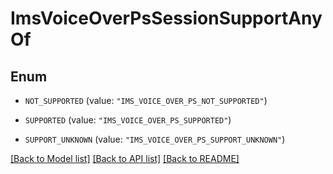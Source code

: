 # ImsVoiceOverPsSessionSupportAnyOf

## Enum


* `NOT_SUPPORTED` (value: `"IMS_VOICE_OVER_PS_NOT_SUPPORTED"`)

* `SUPPORTED` (value: `"IMS_VOICE_OVER_PS_SUPPORTED"`)

* `SUPPORT_UNKNOWN` (value: `"IMS_VOICE_OVER_PS_SUPPORT_UNKNOWN"`)


[[Back to Model list]](../README.md#documentation-for-models) [[Back to API list]](../README.md#documentation-for-api-endpoints) [[Back to README]](../README.md)


